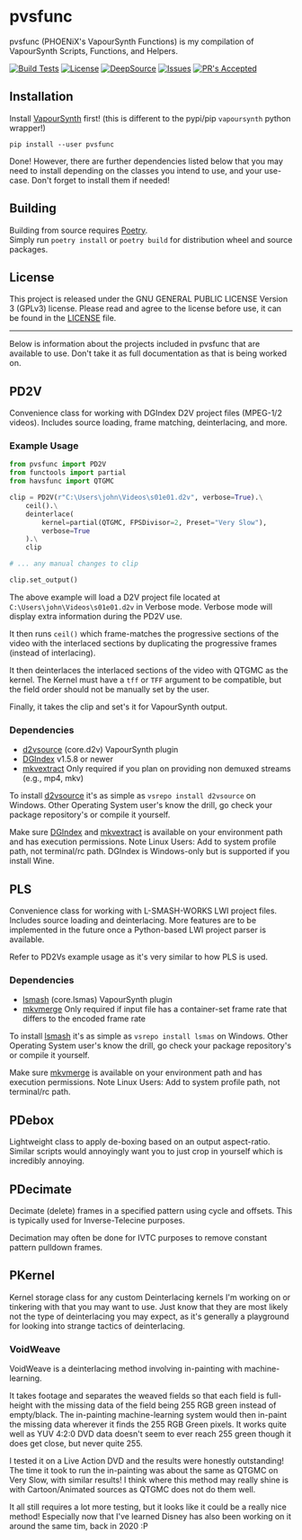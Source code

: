 # pvsfunc

pvsfunc (PHOENiX's VapourSynth Functions) is my compilation of VapourSynth Scripts, Functions, and Helpers.

[![Build Tests](https://img.shields.io/github/workflow/status/rlaphoenix/pvsfunc/ci?label=Python%203.7%2B%20builds)](https://github.com/rlaphoenix/pvsfunc/actions?query=workflow%3A%22ci%22)
[![License](https://img.shields.io/github/license/rlaphoenix/pvsfunc?style=flat)](https://github.com/rlaphoenix/pvsfunc/blob/master/LICENSE)
[![DeepSource](https://deepsource.io/gh/rlaphoenix/pvsfunc.svg)](https://deepsource.io/gh/rlaphoenix/pvsfunc)
[![Issues](https://img.shields.io/github/issues/rlaphoenix/pvsfunc?style=flat)](https://github.com/rlaphoenix/pvsfunc/issues)
[![PR's Accepted](https://img.shields.io/badge/PRs-welcome-brightgreen.svg?style=flat)](https://makeapullrequest.com)

## Installation

Install [VapourSynth] first! (this is different to the pypi/pip `vapoursynth` python wrapper!)

    pip install --user pvsfunc

Done! However, there are further dependencies listed below that you may need to install depending on the classes you
intend to use, and your use-case. Don't forget to install them if needed!

  [VapourSynth]: <https://www.vapoursynth.com/doc/installation.html>

## Building

Building from source requires [Poetry](https://python-poetry.org).  
Simply run `poetry install` or `poetry build` for distribution wheel and source packages.

## License

This project is released under the GNU GENERAL PUBLIC LICENSE Version 3 (GPLv3) license.
Please read and agree to the license before use, it can be found in the [LICENSE](LICENSE) file.

* * *

Below is information about the projects included in pvsfunc that are available to use. Don't take it as full
documentation as that is being worked on.

## PD2V

Convenience class for working with DGIndex D2V project files (MPEG-1/2 videos). Includes source loading, frame
matching, deinterlacing, and more.

### Example Usage

```py
from pvsfunc import PD2V
from functools import partial
from havsfunc import QTGMC

clip = PD2V(r"C:\Users\john\Videos\s01e01.d2v", verbose=True).\
    ceil().\
    deinterlace(
        kernel=partial(QTGMC, FPSDivisor=2, Preset="Very Slow"),
        verbose=True
    ).\
    clip

# ... any manual changes to clip

clip.set_output()
```

The above example will load a D2V project file located at `C:\Users\john\Videos\s01e01.d2v` in Verbose mode.
Verbose mode will display extra information during the PD2V use.

It then runs `ceil()` which frame-matches the progressive sections of the video with the interlaced sections by
duplicating the progressive frames (instead of interlacing).

It then deinterlaces the interlaced sections of the video with QTGMC as the kernel. The Kernel must have a `tff` or
`TFF` argument to be compatible, but the field order should not be manually set by the user.

Finally, it takes the clip and set's it for VapourSynth output.

### Dependencies

- [d2vsource] (core.d2v) VapourSynth plugin
- [DGIndex] v1.5.8 or newer
- [mkvextract] Only required if you plan on providing non demuxed streams (e.g., mp4, mkv)

To install [d2vsource] it's as simple as `vsrepo install d2vsource` on Windows. Other Operating System user's know the
drill, go check your package repository's or compile it yourself.

Make sure [DGIndex] and [mkvextract] is available on your environment path and has execution permissions. Note Linux
Users: Add to system profile path, not terminal/rc path. DGIndex is Windows-only but is supported if you install Wine.

## PLS

Convenience class for working with L-SMASH-WORKS LWI project files. Includes source loading and deinterlacing.
More features are to be implemented in the future once a Python-based LWI project parser is available.

Refer to PD2Vs example usage as it's very similar to how PLS is used.

### Dependencies

- [lsmash] (core.lsmas) VapourSynth plugin
- [mkvmerge] Only required if input file has a container-set frame rate that differs to the encoded frame rate

To install [lsmash] it's as simple as `vsrepo install lsmas` on Windows. Other Operating System user's know the drill,
go check your package repository's or compile it yourself.

Make sure [mkvmerge] is available on your environment path and has execution permissions. Note Linux Users: Add to
system profile path, not terminal/rc path.

## PDebox

Lightweight class to apply de-boxing based on an output aspect-ratio. Similar scripts would annoyingly want you to
just crop in yourself which is incredibly annoying.

## PDecimate

Decimate (delete) frames in a specified pattern using cycle and offsets. This is typically used for Inverse-Telecine
purposes.

Decimation may often be done for IVTC purposes to remove constant pattern pulldown frames.

## PKernel

Kernel storage class for any custom Deinterlacing kernels I'm working on or tinkering with that you may want to use.
Just know that they are most likely not the type of deinterlacing you may expect, as it's generally a playground for
looking into strange tactics of deinterlacing.

### VoidWeave

VoidWeave is a deinterlacing method involving in-painting with machine-learning.

It takes footage and separates the weaved fields so that each field is full-height with the missing data of the field
being 255 RGB green instead of empty/black. The in-painting machine-learning system would then in-paint the missing
data wherever it finds the 255 RGB Green pixels. It works quite well as YUV 4:2:0 DVD data doesn't seem to ever reach
255 green though it does get close, but never quite 255.

I tested it on a Live Action DVD and the results were honestly outstanding! The time it took to run the in-painting
was about the same as QTGMC on Very Slow, with similar results! I think where this method may really shine is with
Cartoon/Animated sources as QTGMC does not do them well.

It all still requires a lot more testing, but it looks like it could be a really nice method! Especially now that I've
learned Disney has also been working on it around the same tim, back in 2020 :P

  [d2vsource]: https://github.com/dwbuiten/d2vsource
  [DGIndex]: http://rationalqm.us/dgmpgdec/dgmpgdec.html
  [mkvextract]: https://mkvtoolnix.download
  [mkvmerge]: https://mkvtoolnix.download
  [lsmash]: https://github.com/VFR-maniac/L-SMASH-Works
